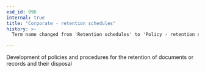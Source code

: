 ```yaml
---
esd_id: 996
internal: true
title: "Corporate - retention schedules"
history: >-
  Term name changed from 'Retention schedules' to 'Policy - retention schedules' in version 3.00. Name/scope notes changed in version 4.0.1.

---
```


Development of policies and procedures for the retention of documents or records and their disposal

